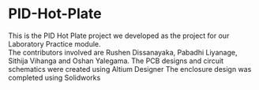 # PID-Hot-Plate
This is the PID Hot Plate project we developed as the project for our Laboratory Practice module.  
The contributors involved are Rushen Dissanayaka, Pabadhi Liyanage, Sithija Vihanga  and Oshan Yalegama. 
The PCB designs and circuit schematics were created using Altium Designer
The enclosure design was completed using Solidworks
